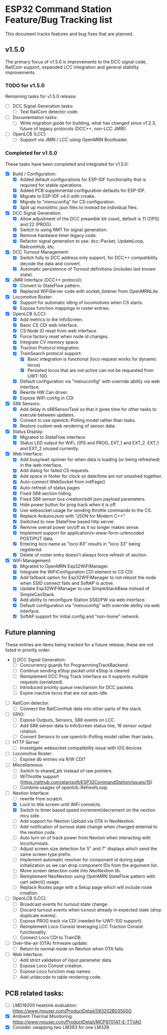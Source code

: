 # ESP32 Command Station Feature/Bug Tracking list
This document tracks features and bug fixes that are planned.

## v1.5.0
The primary focus of v1.5.0 is improvements to the DCC signal code, RailCom
support, expanded LCC integration and general stability improvements.

### TODO for v1.5.0
Remaining tasks for v1.5.0 release:

-   [ ] DCC Signal Generation tasks:
    -   [ ] Test RailCom detector code.
-   [ ] Documentation tasks:
    -   [ ] Write migration guide for building, what has changed since v1.2.3, future of legacy protocols (DCC++, non-LCC JMRI)
-   [ ] OpenLCB (LCC):
    -   [ ] Support via JMRI / LCC using OpenMRN Bootloader.

### Completed for v1.5.0
These tasks have been completed and integrated for v1.5.0:

-   [x] Build / Configuration:
    -   [x] Added default configurations for ESP-IDF functionality that is required for stable operations.
    -   [x] Added PCB supplemental configuration defaults for ESP-IDF.
    -   [x] Migrate to ESP-IDF v4.0 with cmake.
    -   [x] Migrate to "menuconfig" for CS configuration.
    -   [x] Split up monolithic json files to instead be individual files.
-   [x] DCC Signal Generation:
    -   [x] Allow adjustment of the DCC preamble bit count, default is 11 (OPS) and 22 (PROG).
    -   [x] Switch to using RMT for signal generation.
    -   [x] Remove hardware timer legacy code.
    -   [x] Refactor signal generation to use: dcc::Packet, UpdateLoop, RailcomHub, etc.
-   [x] DCC Turnout Management:
    -   [x] Switch fully to DCC address only support, for DCC++ compatibility decode the data and convert.
    -   [x] Automatic persistence of Turnout definitions (includes last known state).
-   [x] JMRI Interface (DCC++ protocol):
    -   [x] Convert to StateFlow pattern.
    -   [x] Replaced WiFiServer code with socket_listener from OpenMRNLite.
-   [x] Locomotive Roster:
    -   [x] Support for automatic idling of locomotives when CS starts.
    -   [x] Expose function mappings in roster entries.
-   [x] OpenLCB (LCC):
    -   [x] Add metrics to the InfoScreen.
    -   [x] Basic CS CDI web interface.
    -   [x] CS Node ID reset from web interface.
    -   [x] Force factory reset when node id changes.
    -   [x] Integrate CV memory space.
    -   [x] Traction Protocol integration.
    -   [x] TrainSearch protocol support:
        -   [x] Basic integration is functional (loco request works for dynamic locos)
        -   [x] Persisted locos that are not active can not be requested from UWT-100.
    -   [x] Default configuration via "menuconfig" with override ability via web interface.
    -   [x] Rewrite HW Can driver.
    -   [x] Expose WiFi config in CDI
-   [x] S88 Sensors:
    -   [x] Add delay in s88SensorTask so that it gives time for other tasks to execute between updates.
    -   [x] Convert to use openlcb::Polling model rather than tasks.
    -   [x] Restore custom web rendering of sensor data.
-   [x] Status Display:
    -   [x] Migrated to StateFlow interface.
    -   [x] Status LED output for WiFi, OPS and PROG, EXT_1 and EXT_2. EXT_1 and EXT_2 unused currently.
-   [x] Web Interface:
    -   [x] Add busy/wait spinner for when data is loading (or being refreshed) in the web interface.
    -   [x] Add dialog for failed CS requests.
    -   [x] Add space in footer for clock so date/time are not smashed together.
    -   [x] Auto-connect WebSocket from initPage()
    -   [x] Auto-refresh of status pages
    -   [x] Fixed S88 section hiding.
    -   [x] Fixed S88 sensor bus creation/edit json payload parameters.
    -   [x] Hide power button for prog track when it is off.
    -   [x] Use websocket usage for sending throttle commands to the CS.
    -   [x] Replace ArduinoJson with "JSON for Modern C++"
    -   [x] Switched to new StateFlow based http server.
    -   [x] Remove overall power on/off as it no longer makes sense.
    -   [x] Implement support for application/x-www-form-urlencoded POST/PUT data.
    -   [x] Entering loco name as "loco #3" results in "loco 33" being registered.
    -   [x] Delete of roster entry doesn't always force refresh of section.
-   [x] WiFi Management:
    -   [x] Migrated to OpenMRN Esp32WiFiManager.
    -   [x] Integrate the WiFiConfiguration CDI element to CS CDI.
    -   [x] Add fallback option for Esp32WiFiManager to not reboot the node when SSID connect fails and SoftAP is active.
    -   [x] Update Esp32WiFiManager to use SimpleStackBase instead of SimpleCanStack.
    -   [x] Add ability to reconfigure Station SSID/PW via web interface.
    -   [x] Default configuration via "menuconfig" with override ability via web interface.
    -   [x] SoftAP support for initial config and "non-home" network.

## Future planning
These entries are items being tracked for a future release, these are not listed in priority order.

-   [] DCC Signal Generation:
    -   [ ] Concurrency guards for ProgrammingTrackBackend.
    -   [ ] Continue sending eStop packet until eStop is cleared.
    -   [ ] Reimplement DCC Prog Track interface so it supports multiple requests (serialized).
    -   [ ] Introduced priority queue mechanism for DCC packets.
    -   [ ] Expire inactive locos that are not auto-idle.
-   [ ] RailCom detector:
    -   [ ] Connect the RailComHub data into other parts of the stack.
-   [ ] GPIO:
    -   [ ] Expose Outputs, Sensors, S88 events on LCC.
    -   [ ] Add S88 sensor data to InfoScreen status line, 16 sensor output rotation.
    -   [ ] Convert Sensors to use openlcb::Polling model rather than tasks.
-   [ ] HTTP Server 
    -   [ ] Investigate websocket compatibility issue with iOS devices
-   [ ] Locomotive Roster:
    -   [ ] Expose db entries via R/W CDI?
-   [ ] Miscellaneous:
    -   [ ] Switch to shared_ptr instead of raw pointers.
    -   [ ] WiThrottle support (https://github.com/atanisoft/ESP32CommandStation/issues/15)
    -   [ ] Combine usages of openlcb::RefreshLoop.
-   [ ] Nextion Interface:
    -   [ ] rewrite from scratch.
    -   [x] Lock to title screen until WiFi connects.
    -   [x] Switch to timer based speed increment/decrement on the nextion mcu side.
    -   [ ] Add support for Nextion Upload via OTA in NeoNextion.
    -   [ ] Add notification of turnout state change when changed external to the nextion code.
    -   [ ] Auto turn on of track power from Nextion when interacting with loco/turnouts.
    -   [ ] Adjust screen size detection for 5" and 7" displays which send the same screen type prefix.
    -   [ ] Implement automatic resolver for component id during page initialization so we can drop component IDs from the argument list.
    -   [ ] Move screen detection code into NeoNextion lib.
    -   [ ] Reimplement NeoNextion using OpenMRN StateFlow pattern with uart select() usage.
    -   [ ] Replace Routes page with a Setup page which will include route creation.
-   [ ] OpenLCB (LCC):
    -   [ ] Broadcast events for turnout state change.
    -   [ ] Discard turnout events when turnout already in expected state (drop duplicate events).
    -   [ ] Expose PROG track via CDI (needed for UWT-100 support).
    -   [ ] Reimplement Loco Consist leveraging LCC Traction Consist functionality.
    -   [ ] Connect Loco CDI to TrainDB.
-   [ ] Over-the-air (OTA) firmware update:
    -   [ ] Return to normal mode on Nextion when OTA fails.
-   [ ] Web Interface:
    -   [ ] Add strict validation of input parameter data.
    -   [ ] Expose Loco Consist creation.
    -   [ ] Expose Loco function map names.
    -   [ ] Add urldecode to table rendering code.

## PCB related tasks:
-   [ ] LMD18200 heatsink evaluation:
    https://www.mouser.com/ProductDetail/593202B03500G
-   [x] Ambient Thermal Monitoring:
    https://www.mouser.com/ProductDetail/MCP9701AT-E-TTVAO
-   [x] Consider swapping two LM393 for one LM339.